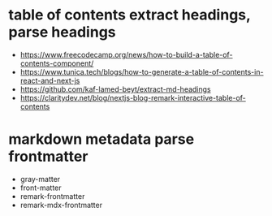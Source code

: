 # table of contents extract headings, parse headings

- https://www.freecodecamp.org/news/how-to-build-a-table-of-contents-component/
- https://www.tunica.tech/blogs/how-to-generate-a-table-of-contents-in-react-and-next-js
- https://github.com/kaf-lamed-beyt/extract-md-headings
- https://claritydev.net/blog/nextjs-blog-remark-interactive-table-of-contents

# markdown metadata parse frontmatter

- gray-matter
- front-matter
- remark-frontmatter
- remark-mdx-frontmatter
